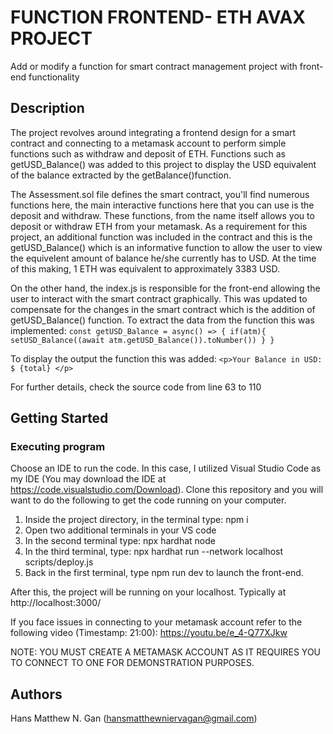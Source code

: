 # FUNCTION FRONTEND- ETH AVAX PROJECT

Add or modify a function for smart contract management project with front-end functionality

## Description

The project revolves around integrating a frontend design for a smart contract and connecting to a metamask account to perform simple functions such as withdraw and deposit of ETH. Functions such as getUSD_Balance() was added to this project to display the USD equivalent of the balance extracted by the getBalance()function.

The Assessment.sol file defines the smart contract, you'll find numerous functions here, the main interactive functions here that you can use is the deposit and withdraw. These functions, from the name itself allows you to deposit or withdraw ETH from your metamask. As a requirement for this project, an additional function was included in the contract and this is the getUSD_Balance() which is an informative function to allow the user to view the equivelent amount of balance he/she currently has to USD. At the time of this making, 1 ETH was equivalent to approximately 3383 USD. 

On the other hand, the index.js is responsible for the front-end allowing the user to interact with the smart contract graphically. This was updated to compensate for the changes in the smart contract which is the addition of getUSD_Balance() function. To extract the data from the function this was implemented:
``const getUSD_Balance = async() => {
    if(atm){
      setUSD_Balance((await atm.getUSD_Balance()).toNumber())
    }
  }  ``

To display the output the function this was added:
``<p>Your Balance in USD: $ {total} </p>``

For further details, check the source code from line 63 to 110

## Getting Started

### Executing program

Choose an IDE to run the code. In this case, I utilized Visual Studio Code as my IDE (You may download the IDE at https://code.visualstudio.com/Download). Clone this repository and you will want to do the following to get the code running on your computer. 

1. Inside the project directory, in the terminal type: npm i
2. Open two additional terminals in your VS code
3. In the second terminal type: npx hardhat node
4. In the third terminal, type: npx hardhat run --network localhost scripts/deploy.js
5. Back in the first terminal, type npm run dev to launch the front-end.

After this, the project will be running on your localhost. 
Typically at http://localhost:3000/

If you face issues in connecting to your metamask account refer to the following video 
(Timestamp: 21:00): 
https://youtu.be/e_4-Q77XJkw

NOTE:
YOU MUST CREATE A METAMASK ACCOUNT AS IT REQUIRES YOU TO CONNECT TO ONE FOR DEMONSTRATION PURPOSES.

## Authors
Hans Matthew N. Gan (hansmatthewniervagan@gmail.com)
